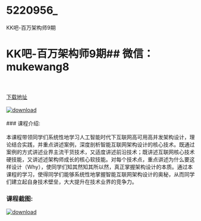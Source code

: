 # 5220956_
KK吧-百万架构师9期
# KK吧-百万架构师9期## 微信：mukewang8
<br/></br>[下载地址](http://www.36tz.cn/article/5220956 "下载地址")
<br/></br>[![download](http://36tz.cn/muke_img/2021_09_1-1-300x203.png "下载地址")](http://www.36tz.cn/article/5220956 "下载地址")
<br/></br>### 课程介绍:<br/></br>本课程带领同学们系统性地学习人工智能时代下互联网高可用高并发架构设计，理论结合实践，并重点讲述案例，深度剖析智能互联网架构设计的核心技术。既通过案例的方式讲述业界主流干货技术，又适度讲述前沿技术；既讲述互联网核心技术硬技能，又讲述述架构师成长的核心软技能。对每个技术点，重点讲述为什么要这样设计（Why），使同学们知其然知其所以然，真正掌握架构设计的本质。通过本课程的学习，使得同学们能够系统性地掌握智能互联网架构设计的奥秘，从而同学们建立起自身技术壁垒，大大提升在技术业界的竞争力。

### 课程截图:
[![download](http://36tz.cn/muke_img/2021_09_2.png "下载地址")](http://www.36tz.cn/article/5220956 "下载地址")
